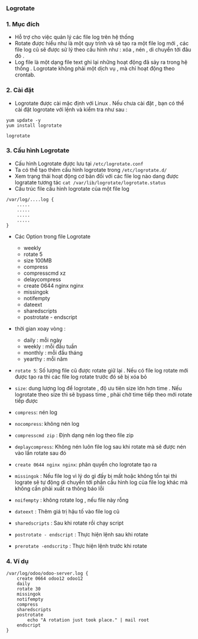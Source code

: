 ### Logrotate
### 1. Mục đích
- Hỗ trợ cho việc quản lý các file log trên hệ thống
- Rotate được hiểu như là một quy trình và sẽ tạo ra một file log mới , các file log cũ sẽ được sử lý theo cấu hình như : xóa , nén , di chuyển tới đâu đó .
- Log file là một dạng file text ghi lại những hoạt động đã sảy ra trong hệ thống . Logrotate không phải một dịch vụ , mà chỉ hoạt động theo crontab.

### 2. Cài đặt
- Logrotate được cài mặc định với Linux . Nếu chưa cài đặt , bạn có thể cài đặt logrotate với lệnh và kiểm tra như sau :
```
yum update -y
yum install logrotate

logrotate
```

### 3. Cấu hình Logrotate
- Cấu hình Logrotate được lưu tại ` /etc/logrotate.conf `
- Ta có thể tạo thêm cấu hình logrotate trong `/etc/logrotate.d/ `
- Xem trạng thái hoạt động cơ bản đối với các file log nào dang được logratate tương tác `cat /var/lib/logrotate/logrotate.status`
- Cấu trúc file cấu hình logrotate của một file log
```
/var/log/....log {
	.....
	.....
	.....
	.....
}

```

- Các Option trong file Logrotate
	- weekly
	- rotate 5
	- size 100MB
	- compress
	- compresscmd xz
	- delaycompress
	- create 0644 nginx nginx
	- missingok
	- notifempty
	- dateext
	- sharedscripts
	- postrotate - endscript	
- thời gian xoay vòng : 
	- daily : mỗi ngày
	- weekly : mỗi đầu tuần
	- monthly : mỗi đầu tháng
	- yearthy : mỗi năm

- ` rotate 5 `: Số lượng file cũ được rotate giữ lại . Nếu có file log rotate mới được tạo ra thì các file log rotate trước đó sẽ bị xóa bỏ
- ` size `: dung lượng log để logrotate , độ ưu tiên size lớn hơn time . Nếu logrotate theo size thì sẽ bypass time , phải chờ time tiếp theo mới rotate tiếp được
- ` compress `: nén log
- ` nocompress `: không nén log
- ` compresscmd zip ` : Định dạng nén log theo file zip
- ` deplaycompress `: Không nén luôn file log sau khi rotate mà sẽ được nén vào lần rotate sau đó
- ` create 0644 nginx nginx `: phân quyền cho logrotate tạo ra
- ` missingok ` : Nếu file log vì lý do gì đấy bị mất hoặc không tồn tại thì lograte sẽ tự động di chuyển tới phần cấu hình log của file log khác mà không cần phải xuất ra thông báo lỗi
- ` noifempty ` : không rotate log , nếu file này rỗng
- ` dateext ` : Thêm giá trị hậu tố vào file log cũ 
- ` sharedscripts ` : Sau khi rotate rồi chạy script
- ` postrotate - endscript ` : Thực hiện lệnh sau khi rotate
- ` prerotate -endscritp ` : Thực hiện lệnh trước khi rotate



### 4. Ví dụ
```
/var/log/odoo/odoo-server.log {
    create 0664 odoo12 odoo12
    daily
    rotate 30
    missingok
    notifempty
    compress
    sharedscripts
    postrotate
        echo "A rotation just took place." | mail root
    endscript
}

```



